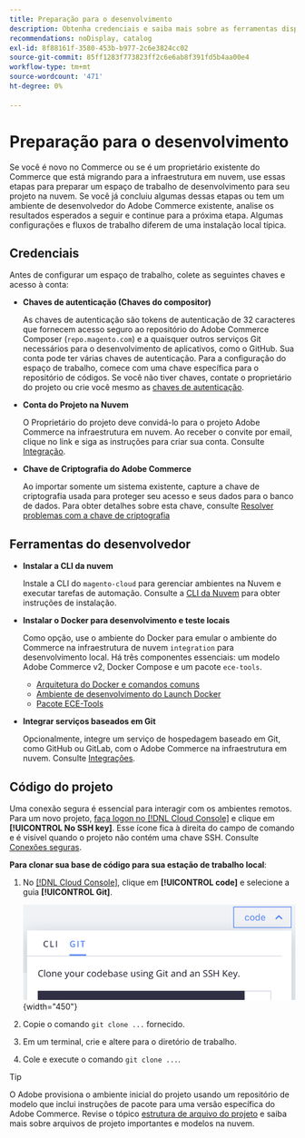 ```yaml
---
title: Preparação para o desenvolvimento
description: Obtenha credenciais e saiba mais sobre as ferramentas disponíveis para configurar um espaço de trabalho de desenvolvimento para uso com seu projeto do Commerce na infraestrutura em nuvem.
recommendations: noDisplay, catalog
exl-id: 8f88161f-3580-453b-b977-2c6e3824cc02
source-git-commit: 85ff1283f773823ff2c6e6ab8f391fd5b4aa00e4
workflow-type: tm+mt
source-wordcount: '471'
ht-degree: 0%

---
```


# Preparação para o desenvolvimento

Se você é novo no Commerce ou se é um proprietário existente do Commerce que está migrando para a infraestrutura em nuvem, use essas etapas para preparar um espaço de trabalho de desenvolvimento para seu projeto na nuvem. Se você já concluiu algumas dessas etapas ou tem um ambiente de desenvolvedor do Adobe Commerce existente, analise os resultados esperados a seguir e continue para a próxima etapa. Algumas configurações e fluxos de trabalho diferem de uma instalação local típica.

## Credenciais

Antes de configurar um espaço de trabalho, colete as seguintes chaves e acesso à conta:

- **Chaves de autenticação (Chaves do compositor)**

  As chaves de autenticação são tokens de autenticação de 32 caracteres que fornecem acesso seguro ao repositório do Adobe Commerce Composer (`repo.magento.com`) e a quaisquer outros serviços Git necessários para o desenvolvimento de aplicativos, como o GitHub. Sua conta pode ter várias chaves de autenticação. Para a configuração do espaço de trabalho, comece com uma chave específica para o repositório de códigos. Se você não tiver chaves, contate o proprietário do projeto ou crie você mesmo as [chaves de autenticação](../cloud-guide/development/authentication-keys.md).

- **Conta do Projeto na Nuvem**

  O Proprietário do projeto deve convidá-lo para o projeto Adobe Commerce na infraestrutura em nuvem. Ao receber o convite por email, clique no link e siga as instruções para criar sua conta. Consulte [Integração](onboarding.md).

- **Chave de Criptografia do Adobe Commerce**

  Ao importar somente um sistema existente, capture a chave de criptografia usada para proteger seu acesso e seus dados para o banco de dados. Para obter detalhes sobre esta chave, consulte [Resolver problemas com a chave de criptografia](https://experienceleague.adobe.com/docs/commerce-knowledge-base/kb/troubleshooting/miscellaneous/resolve-issues-with-encryption-key.html)

## Ferramentas do desenvolvedor

- **Instalar a CLI da nuvem**

  Instale a CLI do `magento-cloud` para gerenciar ambientes na Nuvem e executar tarefas de automação. Consulte a [CLI da Nuvem](../cloud-guide/dev-tools/cloud-cli-overview.md) para obter instruções de instalação.

- **Instalar o Docker para desenvolvimento e teste locais**

  Como opção, use o ambiente do Docker para emular o ambiente do Commerce na infraestrutura de nuvem `integration` para desenvolvimento local. Há três componentes essenciais: um modelo Adobe Commerce v2, Docker Compose e um pacote `ece-tools`.

   - [Arquitetura do Docker e comandos comuns](../cloud-guide/dev-tools/cloud-docker.md)
   - [Ambiente de desenvolvimento do Launch Docker](https://developer.adobe.com/commerce/cloud-tools/docker/setup/)
   - [Pacote ECE-Tools](../cloud-guide/dev-tools/package-overview.md)

- **Integrar serviços baseados em Git**

  Opcionalmente, integre um serviço de hospedagem baseado em Git, como GitHub ou GitLab, com o Adobe Commerce na infraestrutura em nuvem. Consulte [Integrações](../cloud-guide/integrations/overview.md).

## Código do projeto

Uma conexão segura é essencial para interagir com os ambientes remotos. Para um novo projeto, [faça logon no [!DNL Cloud Console]](https://console.adobecommerce.com) e clique em **[!UICONTROL No SSH key]**. Esse ícone fica à direita do campo de comando e é visível quando o projeto não contém uma chave SSH. Consulte [Conexões seguras](../cloud-guide/development/secure-connections.md#add-an-ssh-public-key-to-your-account).

**Para clonar sua base de código para sua estação de trabalho local**:

1. No [[!DNL Cloud Console]](https://console.adobecommerce.com), clique em **[!UICONTROL code]** e selecione a guia **[!UICONTROL Git]**.

   ![Clonar o código](../assets/ui-git-code.png){width="450"}

1. Copie o comando `git clone ...` fornecido.

1. Em um terminal, crie e altere para o diretório de trabalho.

1. Cole e execute o comando `git clone ...`.

>[!TIP]
>
>O Adobe provisiona o ambiente inicial do projeto usando um repositório de modelo que inclui instruções de pacote para uma versão específica do Adobe Commerce. Revise o tópico [estrutura de arquivo do projeto](../cloud-guide/project/file-structure.md) e saiba mais sobre arquivos de projeto importantes e modelos na nuvem.
